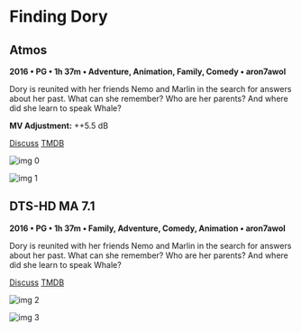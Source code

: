 # Finding Dory

## Atmos

**2016 • PG • 1h 37m • Adventure, Animation, Family, Comedy • aron7awol**

Dory is reunited with her friends Nemo and Marlin in the search for answers about her past. What can she remember? Who are her parents? And where did she learn to speak Whale?

**MV Adjustment:** ++5.5 dB

[Discuss](https://www.avsforum.com/threads/bass-eq-for-filtered-movies.2995212/post-58526520)  [TMDB](127380)

![img 0](https://i.imgur.com/FhA3fPt.jpg)

![img 1](https://i.imgur.com/Q8NvTXH.png)

## DTS-HD MA 7.1

**2016 • PG • 1h 37m • Family, Adventure, Comedy, Animation • aron7awol**

Dory is reunited with her friends Nemo and Marlin in the search for answers about her past. What can she remember? Who are her parents? And where did she learn to speak Whale?

[Discuss](https://www.avsforum.com/threads/bass-eq-for-filtered-movies.2995212/post-58526520)  [TMDB](127380)

![img 2](https://i.imgur.com/6QNamVT.jpg)

![img 3](https://i.imgur.com/tV4eEpz.png)

